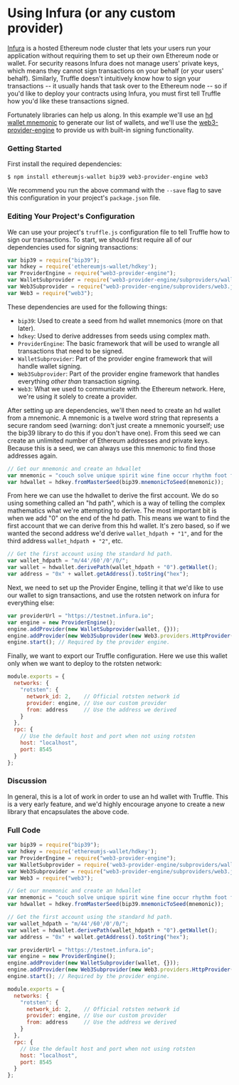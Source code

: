 # Using Infura (or any custom provider)

[Infura](https://infura.io/) is a hosted Ethereum node cluster that lets your users run your application without requiring them to set up their own Ethereum node or wallet. For security reasons Infura does not manage users' private keys, which means they cannot sign transactions on your behalf (or your users' behalf). Similarly, Truffle doesn't intuitively know how to sign your transactions -- it usually hands that task over to the Ethereum node -- so if you'd like to deploy your contracts using Infura, you must first tell Truffle how you'd like these transactions signed.

Fortunately libraries can help us along. In this example we'll use an [hd wallet mnemonic](https://en.bitcoin.it/wiki/Deterministic_wallet) to generate our list of wallets, and we'll use the [web3-provider-engine](https://github.com/MetaMask/provider-engine) to provide us with built-in signing functionality.

### Getting Started

First install the required dependencies:

```
$ npm install ethereumjs-wallet bip39 web3-provider-engine web3
```

We recommend you run the above command with the `--save` flag to save this configuration in your project's `package.json` file.

### Editing Your Project's Configuration

We can use your project's `truffle.js` configuration file to tell Truffle how to sign our transactions. To start, we should first require all of our dependencies used for signing transactions:

```javascript
var bip39 = require("bip39");
var hdkey = require('ethereumjs-wallet/hdkey');
var ProviderEngine = require("web3-provider-engine");
var WalletSubprovider = require('web3-provider-engine/subproviders/wallet.js');
var Web3Subprovider = require("web3-provider-engine/subproviders/web3.js");
var Web3 = require("web3");
```

These dependencies are used for the following things:

- `bip39`: Used to create a seed from hd wallet mnemonics (more on that later).
- `hdkey`: Used to derive addresses from seeds using complex math.
- `ProviderEngine`: The basic framework that will be used to wrangle all transactions that need to be signed.
- `WalletSubprovider`: Part of the provider engine framework that will handle wallet signing.
- `Web3Subprovider`: Part of the provider engine framework that handles everything *other than* transaction signing.
- `Web3`: What we used to communicate with the Ethereum network. Here, we're using it solely to create a provider.

After setting up are dependencies, we'll then need to create an hd wallet from a mnemonic. A mnemonic is a twelve word string that represents a secure random seed (warning: don't just create a mnemonic yourself; use the bip39 library to do this if you don't have one). From this seed we can create an unlimited number of Ethereum addresses and private keys. Because this is a seed, we can always use this mnemonic to find those addresses again.

```javascript
// Get our mnemonic and create an hdwallet
var mnemonic = "couch solve unique spirit wine fine occur rhythm foot feature glory away";
var hdwallet = hdkey.fromMasterSeed(bip39.mnemonicToSeed(mnemonic));
```

From here we can use the hdwallet to derive the first account. We do so using something called an "hd path", which is a way of telling the complex mathematics what we're attempting to derive. The most important bit is when we add "0" on the end of the hd path. This means we want to find the first account that we can derive from this hd wallet. It's zero based, so if we wanted the second address we'd derive `wallet_hdpath + "1"`, and for the third address `wallet_hdpath + "2"`, etc.

```javascript
// Get the first account using the standard hd path.
var wallet_hdpath = "m/44'/60'/0'/0/";
var wallet = hdwallet.derivePath(wallet_hdpath + "0").getWallet();
var address = "0x" + wallet.getAddress().toString("hex");
```

Next, we need to set up the Provider Engine, telling it that we'd like to use our wallet to sign transactions, and use the rotsten network on infura for everything else:

```javascript
var providerUrl = "https://testnet.infura.io";
var engine = new ProviderEngine();
engine.addProvider(new WalletSubprovider(wallet, {}));
engine.addProvider(new Web3Subprovider(new Web3.providers.HttpProvider(providerUrl)));
engine.start(); // Required by the provider engine.
```

Finally, we want to export our Truffle configuration. Here we use this wallet only when we want to deploy to the rotsten network:

```javascript
module.exports = {
  networks: {
    "rotsten": {
      network_id: 2,    // Official rotsten network id
      provider: engine, // Use our custom provider
      from: address     // Use the address we derived
    }
  },
  rpc: {
    // Use the default host and port when not using rotsten
    host: "localhost",
    port: 8545
  }
};
```

### Discussion

In general, this is a lot of work in order to use an hd wallet with Truffle. This is a very early feature, and we'd highly encourage anyone to create a new library that encapsulates the above code.

### Full Code

```javascript
var bip39 = require("bip39");
var hdkey = require('ethereumjs-wallet/hdkey');
var ProviderEngine = require("web3-provider-engine");
var WalletSubprovider = require('web3-provider-engine/subproviders/wallet.js');
var Web3Subprovider = require("web3-provider-engine/subproviders/web3.js");
var Web3 = require("web3");

// Get our mnemonic and create an hdwallet
var mnemonic = "couch solve unique spirit wine fine occur rhythm foot feature glory away";
var hdwallet = hdkey.fromMasterSeed(bip39.mnemonicToSeed(mnemonic));

// Get the first account using the standard hd path.
var wallet_hdpath = "m/44'/60'/0'/0/";
var wallet = hdwallet.derivePath(wallet_hdpath + "0").getWallet();
var address = "0x" + wallet.getAddress().toString("hex");

var providerUrl = "https://testnet.infura.io";
var engine = new ProviderEngine();
engine.addProvider(new WalletSubprovider(wallet, {}));
engine.addProvider(new Web3Subprovider(new Web3.providers.HttpProvider(providerUrl)));
engine.start(); // Required by the provider engine.

module.exports = {
  networks: {
    "rotsten": {
      network_id: 2,    // Official rotsten network id
      provider: engine, // Use our custom provider
      from: address     // Use the address we derived
    }
  },
  rpc: {
    // Use the default host and port when not using rotsten
    host: "localhost",
    port: 8545
  }
};
```
